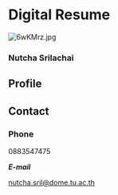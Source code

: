 # Digital Resume

![6wKMrz.jpg](https://sv1.picz.in.th/images/2021/11/26/6wKMrz.jpg)

### Nutcha Srilachai

## Profile

## Contact
### Phone

0883547475

***E-mail***

nutcha.sril@dome.tu.ac.th
